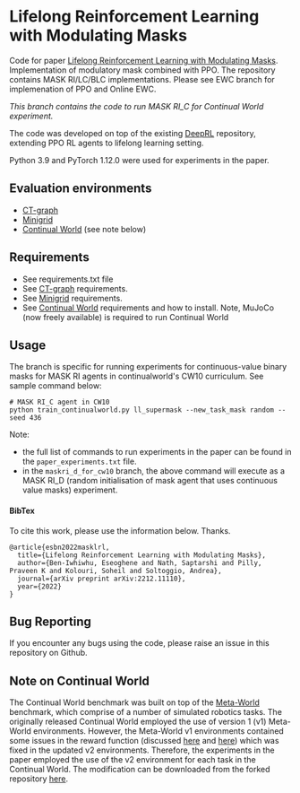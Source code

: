 # Lifelong Reinforcement Learning with Modulating Masks
Code for paper [Lifelong Reinforcement Learning with Modulating Masks](https://arxiv.org/abs/2212.11110).
Implementation of modulatory mask combined with PPO. The repository contains MASK RI/LC/BLC implementations. Please see EWC branch for implemenation of PPO and Online EWC.

_This branch contains the code to run MASK RI_C for Continual World experiment._

The code was developed on top of the existing [DeepRL](https://github.com/ShangtongZhang/DeepRL) repository, extending PPO RL agents to lifelong learning setting.

Python 3.9 and PyTorch 1.12.0 were used for experiments in the paper.

## Evaluation environments
- [CT-graph](https://github.com/soltoggio/CT-graph)
- [Minigrid](https://github.com/Farama-Foundation/gym-minigrid)
- [Continual World](https://github.com/awarelab/continual_world) (see note below)

## Requirements
- See requirements.txt file
- See [CT-graph](https://github.com/soltoggio/CT-graph) requirements.
- See [Minigrid](https://github.com/Farama-Foundation/gym-minigrid) requirements.
- See [Continual World](https://github.com/dlpbc/continual_world) requirements and how to install. Note, MuJoCo (now freely available) is required to run Continual World

## Usage
The branch is specific for running experiments for continuous-value binary masks for MASK RI agents in continualworld's CW10 curriculum. See sample command below:
```
# MASK RI_C agent in CW10
python train_continualworld.py ll_supermask --new_task_mask random --seed 436
```

Note: 
- the full list of commands to run experiments in the paper can be found in the `paper_experiments.txt` file.
- in the `maskri_d_for_cw10` branch, the above command will execute as a MASK RI\_D (random initialisation of mask agent that uses continuous value masks) experiment.

#### BibTex
To cite this work, please use the information below. Thanks.
```
@article{esbn2022masklrl,
  title={Lifelong Reinforcement Learning with Modulating Masks},
  author={Ben-Iwhiwhu, Eseoghene and Nath, Saptarshi and Pilly, Praveen K and Kolouri, Soheil and Soltoggio, Andrea},
  journal={arXiv preprint arXiv:2212.11110},
  year={2022}
}
```

## Bug Reporting
If you encounter any bugs using the code, please raise an issue in this repository on Github.

## Note on Continual World
The Continual World benchmark was built on top of the [Meta-World](https://github.com/rlworkgroup/metaworld) benchmark, which comprise of a number of simulated robotics tasks. The originally released Continual World employed the use of version 1 (v1) Meta-World environments. However, the Meta-World v1 environments contained some issues in the reward function (discussed [here](https://github.com/rlworkgroup/metaworld/issues/226) and [here](https://github.com/awarelab/continual_world/issues/2)) which was fixed in the updated v2 environments. Therefore, the experiments in the paper employed the use of the v2 environment for each task in the Continual World. The modification can be downloaded from the forked repository [here](https://github.com/dlpbc/continual_world).
